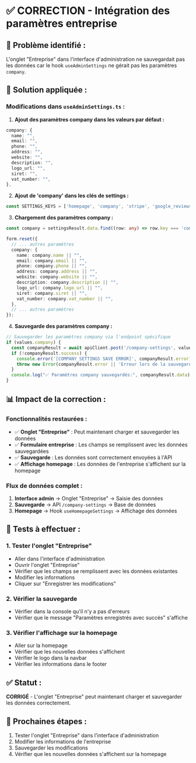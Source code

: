 # ✅ CORRECTION - Intégration des paramètres entreprise

## 🎯 **Problème identifié :**
L'onglet "Entreprise" dans l'interface d'administration ne sauvegardait pas les données car le hook `useAdminSettings` ne gérait pas les paramètres `company`.

## 🔧 **Solution appliquée :**

### **Modifications dans `useAdminSettings.ts` :**

1. **Ajout des paramètres company dans les valeurs par défaut :**
```typescript
company: {
  name: "",
  email: "",
  phone: "",
  address: "",
  website: "",
  description: "",
  logo_url: "",
  siret: "",
  vat_number: "",
},
```

2. **Ajout de 'company' dans les clés de settings :**
```typescript
const SETTINGS_KEYS = ['homepage', 'company', 'stripe', 'google_reviews'];
```

3. **Chargement des paramètres company :**
```typescript
const company = settingsResult.data.find((row: any) => row.key === 'company')?.value || {};

form.reset({
  // ... autres paramètres
  company: {
    name: company.name || "",
    email: company.email || "",
    phone: company.phone || "",
    address: company.address || "",
    website: company.website || "",
    description: company.description || "",
    logo_url: company.logo_url || "",
    siret: company.siret || "",
    vat_number: company.vat_number || "",
  },
  // ... autres paramètres
});
```

4. **Sauvegarde des paramètres company :**
```typescript
// Sauvegarder les paramètres company via l'endpoint spécifique
if (values.company) {
  const companyResult = await apiClient.post('/company-settings', values.company);
  if (!companyResult.success) {
    console.error('[COMPANY_SETTINGS SAVE ERROR]', companyResult.error);
    throw new Error(companyResult.error || 'Erreur lors de la sauvegarde des paramètres company');
  }
  console.log("✅ Paramètres company sauvegardés:", companyResult.data);
}
```

## 📊 **Impact de la correction :**

### **Fonctionnalités restaurées :**
- ✅ **Onglet "Entreprise"** : Peut maintenant charger et sauvegarder les données
- ✅ **Formulaire entreprise** : Les champs se remplissent avec les données sauvegardées
- ✅ **Sauvegarde** : Les données sont correctement envoyées à l'API
- ✅ **Affichage homepage** : Les données de l'entreprise s'affichent sur la homepage

### **Flux de données complet :**
1. **Interface admin** → Onglet "Entreprise" → Saisie des données
2. **Sauvegarde** → API `/company-settings` → Base de données
3. **Homepage** → Hook `useHomepageSettings` → Affichage des données

## 🧪 **Tests à effectuer :**

### 1. **Tester l'onglet "Entreprise"**
- Aller dans l'interface d'administration
- Ouvrir l'onglet "Entreprise"
- Vérifier que les champs se remplissent avec les données existantes
- Modifier les informations
- Cliquer sur "Enregistrer les modifications"

### 2. **Vérifier la sauvegarde**
- Vérifier dans la console qu'il n'y a pas d'erreurs
- Vérifier que le message "Paramètres enregistrés avec succès" s'affiche

### 3. **Vérifier l'affichage sur la homepage**
- Aller sur la homepage
- Vérifier que les nouvelles données s'affichent
- Vérifier le logo dans la navbar
- Vérifier les informations dans le footer

## ✅ **Statut :**
**CORRIGÉ** - L'onglet "Entreprise" peut maintenant charger et sauvegarder les données correctement.

## 🔧 **Prochaines étapes :**
1. Tester l'onglet "Entreprise" dans l'interface d'administration
2. Modifier les informations de l'entreprise
3. Sauvegarder les modifications
4. Vérifier que les nouvelles données s'affichent sur la homepage
